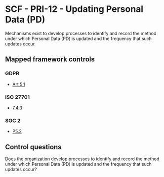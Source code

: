 # SCF - PRI-12 - Updating Personal Data (PD)
Mechanisms exist to develop processes to identify and record the method under which Personal Data (PD) is updated and the frequency that such updates occur.
## Mapped framework controls
### GDPR
- [Art 5.1](../gdpr/art5.md#Article-51)
  
### ISO 27701
- [7.4.3](../iso27701/743.md)
  
### SOC 2
- [P5.2](../soc2/p52.md)
  
## Control questions
Does the organization develop processes to identify and record the method under which Personal Data (PD) is updated and the frequency that such updates occur?
  